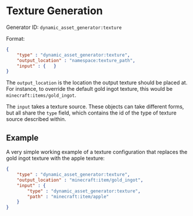 # Texture Generation

Generator ID: `dynamic_asset_generator:texture`

Format:

```json
{
    "type" : "dynamic_asset_generator:texture",
    "output_location" : "namespace:texture_path",
    "input" : {   }
}
```

The `output_location` is the location the output texture should be placed at. For instance, to override the default gold ingot texture, this would be `minecraft:items/gold_ingot`.

The `input` takes a texture source. These objects can take different forms, but all share the `type` field, which contains the id of the type of texture source described within.

## Example

A very simple working example of a texture configuration that replaces the gold ingot texture with the apple texture:

```json
{
    "type" : "dynamic_asset_generator:texture",
    "output_location" : "minecraft:item/gold_ingot",
    "input" : {
        "type" : "dynamic_asset_generator:texture",
        "path" : "minecraft:item/apple"
    }
}
```
